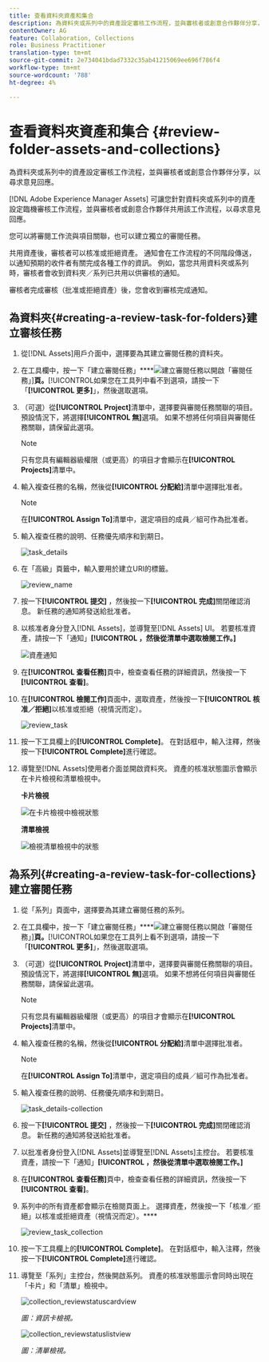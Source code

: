 ```yaml
---
title: 查看資料夾資產和集合
description: 為資料夾或系列中的資產設定審核工作流程，並與審核者或創意合作夥伴分享，以尋求意見回應。
contentOwner: AG
feature: Collaboration, Collections
role: Business Practitioner
translation-type: tm+mt
source-git-commit: 2e734041bdad7332c35ab41215069ee696f786f4
workflow-type: tm+mt
source-wordcount: '788'
ht-degree: 4%

---
```



# 查看資料夾資產和集合 {#review-folder-assets-and-collections}

為資料夾或系列中的資產設定審核工作流程，並與審核者或創意合作夥伴分享，以尋求意見回應。

[!DNL Adobe Experience Manager Assets] 可讓您針對資料夾或系列中的資產設定臨機審核工作流程，並與審核者或創意合作夥伴共用該工作流程，以尋求意見回應。

您可以將審閱工作流與項目關聯，也可以建立獨立的審閱任務。

共用資產後，審核者可以核准或拒絕資產。 通知會在工作流程的不同階段傳送，以通知預期的收件者有關完成各種工作的資訊。 例如，當您共用資料夾或系列時，審核者會收到資料夾／系列已共用以供審核的通知。

審核者完成審核（批准或拒絕資產）後，您會收到審核完成通知。

## 為資料夾{#creating-a-review-task-for-folders}建立審核任務

1. 從[!DNL Assets]用戶介面中，選擇要為其建立審閱任務的資料夾。
1. 在工具欄中，按一下「建立審閱任務」****![建立審閱任務](assets/do-not-localize/create-review-task.png)以開啟「審閱任務」]**頁。**[!UICONTROL &#x200B;如果您在工具列中看不到選項，請按一下「**[!UICONTROL 更多]**」，然後選取選項。

1. （可選）從&#x200B;**[!UICONTROL Project]**&#x200B;清單中，選擇要與審閱任務關聯的項目。 預設情況下，將選擇&#x200B;**[!UICONTROL 無]**&#x200B;選項。 如果不想將任何項目與審閱任務關聯，請保留此選項。

   >[!NOTE]
   >
   >只有您具有編輯器級權限（或更高）的項目才會顯示在&#x200B;**[!UICONTROL Projects]**&#x200B;清單中。

1. 輸入複查任務的名稱，然後從&#x200B;**[!UICONTROL 分配給]**&#x200B;清單中選擇批准者。

   >[!NOTE]
   >
   >在&#x200B;**[!UICONTROL Assign To]**&#x200B;清單中，選定項目的成員／組可作為批准者。

1. 輸入複查任務的說明、任務優先順序和到期日。

   ![task_details](assets/task_details.png)

1. 在「高級」頁籤中，輸入要用於建立URI的標籤。

   ![review_name](assets/review_name.png)

1. 按一下&#x200B;**[!UICONTROL 提交]** ，然後按一下&#x200B;**[!UICONTROL 完成]**&#x200B;關閉確認消息。 新任務的通知將發送給批准者。
1. 以核准者身分登入[!DNL Assets]，並導覽至[!DNL Assets] UI。 若要核准資產，請按一下「通知」**[!UICONTROL ，然後從清單中選取檢閱工作。]**

   ![資產通知](assets/aemAssetsNotification.png)

1. 在&#x200B;**[!UICONTROL 查看任務]**&#x200B;頁中，檢查查看任務的詳細資訊，然後按一下&#x200B;**[!UICONTROL 查看]**。
1. 在&#x200B;**[!UICONTROL 檢閱工作]**&#x200B;頁面中，選取資產，然後按一下&#x200B;**[!UICONTROL 核准／拒絕]**&#x200B;以核准或拒絕（視情況而定）。

   ![review_task](assets/review_task.png)

1. 按一下工具欄上的&#x200B;**[!UICONTROL Complete]**。 在對話框中，輸入注釋，然後按一下&#x200B;**[!UICONTROL Complete]**&#x200B;進行確認。
1. 導覽至[!DNL Assets]使用者介面並開啟資料夾。 資產的核准狀態圖示會顯示在卡片檢視和清單檢視中。

   **卡片檢視**

   ![在卡片檢視中檢視狀態](assets/chlimage_1-404.png)

   **清單檢視**

   ![檢視清單檢視中的狀態](assets/review_status_listview.png)

## 為系列{#creating-a-review-task-for-collections}建立審閱任務

1. 從「系列」頁面中，選擇要為其建立審閱任務的系列。
1. 在工具欄中，按一下「建立審閱任務」****![建立審閱任務](assets/do-not-localize/create-review-task.png)以開啟「審閱任務」]**頁。**[!UICONTROL &#x200B;如果您在工具列上看不到選項，請按一下「**[!UICONTROL 更多]**」，然後選取選項。

1. （可選）從&#x200B;**[!UICONTROL Project]**&#x200B;清單中，選擇要與審閱任務關聯的項目。 預設情況下，將選擇&#x200B;**[!UICONTROL 無]**&#x200B;選項。 如果不想將任何項目與審閱任務關聯，請保留此選項。

   >[!NOTE]
   >
   >只有您具有編輯器級權限（或更高）的項目才會顯示在&#x200B;**[!UICONTROL Projects]**&#x200B;清單中。

1. 輸入複查任務的名稱，然後從&#x200B;**[!UICONTROL 分配給]**&#x200B;清單中選擇批准者。

   >[!NOTE]
   >
   >在&#x200B;**[!UICONTROL Assign To]**&#x200B;清單中，選定項目的成員／組可作為批准者。

1. 輸入複查任務的說明、任務優先順序和到期日。

   ![task_details-collection](assets/task_details-collection.png)

1. 按一下&#x200B;**[!UICONTROL 提交]** ，然後按一下&#x200B;**[!UICONTROL 完成]**&#x200B;關閉確認消息。 新任務的通知將發送給批准者。
1. 以批准者身份登入[!DNL Assets]並導覽至[!DNL Assets]主控台。 若要核准資產，請按一下「通知」**[!UICONTROL ，然後從清單中選取檢閱工作。]**
1. 在&#x200B;**[!UICONTROL 查看任務]**&#x200B;頁中，檢查查看任務的詳細資訊，然後按一下&#x200B;**[!UICONTROL 查看]**。
1. 系列中的所有資產都會顯示在檢閱頁面上。 選擇資產，然後按一下「核准／拒絕」以核准或拒絕資產（視情況而定）。****

   ![review_task_collection](assets/review_task_collection.png)

1. 按一下工具欄上的&#x200B;**[!UICONTROL Complete]**。 在對話框中，輸入注釋，然後按一下&#x200B;**[!UICONTROL Complete]**&#x200B;進行確認。
1. 導覽至「系列」主控台，然後開啟系列。 資產的核准狀態圖示會同時出現在「卡片」和「清單」檢視中。

   ![collection_reviewstatuscardview](assets/collection_reviewstatuscardview.png)

   *圖：資訊卡檢視。*

   ![collection_reviewstatuslistview](assets/collection_reviewstatuslistview.png)

   *圖：清單檢視。*
